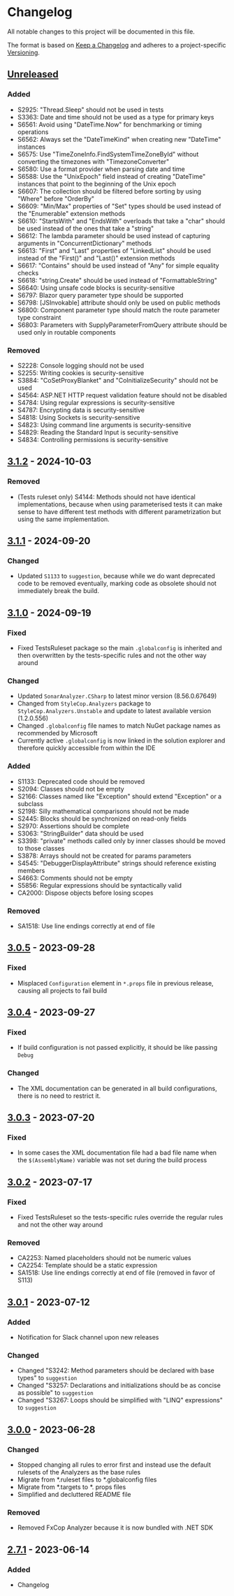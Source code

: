 # Changelog

All notable changes to this project will be documented in this file.

The format is based on [Keep a Changelog](https://keepachangelog.com/en/1.0.0/)
and adheres to a project-specific [Versioning](/README.md).

## [Unreleased]

### Added

- S2925: "Thread.Sleep" should not be used in tests
- S3363: Date and time should not be used as a type for primary keys
- S6561: Avoid using "DateTime.Now" for benchmarking or timing operations
- S6562: Always set the "DateTimeKind" when creating new "DateTime" instances
- S6575: Use "TimeZoneInfo.FindSystemTimeZoneById" without converting the timezones with "TimezoneConverter"
- S6580: Use a format provider when parsing date and time
- S6588: Use the "UnixEpoch" field instead of creating "DateTime" instances that point to the beginning of the Unix epoch
- S6607: The collection should be filtered before sorting by using "Where" before "OrderBy"
- S6609: "Min/Max" properties of "Set" types should be used instead of the "Enumerable" extension methods
- S6610: "StartsWith" and "EndsWith" overloads that take a "char" should be used instead of the ones that take a "string"
- S6612: The lambda parameter should be used instead of capturing arguments in "ConcurrentDictionary" methods
- S6613: "First" and "Last" properties of "LinkedList" should be used instead of the "First()" and "Last()" extension methods
- S6617: "Contains" should be used instead of "Any" for simple equality checks
- S6618: "string.Create" should be used instead of "FormattableString"
- S6640: Using unsafe code blocks is security-sensitive
- S6797: Blazor query parameter type should be supported
- S6798: [JSInvokable] attribute should only be used on public methods
- S6800: Component parameter type should match the route parameter type constraint
- S6803: Parameters with SupplyParameterFromQuery attribute should be used only in routable components

### Removed

- S2228: Console logging should not be used
- S2255: Writing cookies is security-sensitive
- S3884: "CoSetProxyBlanket" and "CoInitializeSecurity" should not be used
- S4564: ASP.NET HTTP request validation feature should not be disabled
- S4784: Using regular expressions is security-sensitive
- S4787: Encrypting data is security-sensitive
- S4818: Using Sockets is security-sensitive
- S4823: Using command line arguments is security-sensitive
- S4829: Reading the Standard Input is security-sensitive
- S4834: Controlling permissions is security-sensitive

## [3.1.2] - 2024-10-03

### Removed

- (Tests ruleset only) S4144: Methods should not have identical implementations, because when using parameterised tests it can make sense to have different test methods with different parametrization but using the same implementation.

## [3.1.1] - 2024-09-20

### Changed

- Updated `S1133` to `suggestion`, because while we do want deprecated code to be removed eventually, marking code as obsolete should not immediately break the build.

## [3.1.0] - 2024-09-19

### Fixed

- Fixed TestsRuleset package so the main `.globalconfig` is inherited and then overwritten by the tests-specific rules and not the other way around

### Changed

- Updated `SonarAnalyzer.CSharp` to latest minor version (8.56.0.67649)
- Changed from `StyleCop.Analyzers` package to `StyleCop.Analyzers.Unstable` and update to latest available version (1.2.0.556)
- Changed `.globalconfig` file names to match NuGet package names as recommended by Microsoft
- Currently active `.globalconfig` is now linked in the solution explorer and therefore quickly accessible from within the IDE

### Added

- S1133: Deprecated code should be removed
- S2094: Classes should not be empty
- S2166: Classes named like "Exception" should extend "Exception" or a subclass
- S2198: Silly mathematical comparisons should not be made
- S2445: Blocks should be synchronized on read-only fields
- S2970: Assertions should be complete
- S3063: "StringBuilder" data should be used
- S3398: "private" methods called only by inner classes should be moved to those classes
- S3878: Arrays should not be created for params parameters
- S4545: "DebuggerDisplayAttribute" strings should reference existing members
- S4663: Comments should not be empty
- S5856: Regular expressions should be syntactically valid
- CA2000: Dispose objects before losing scopes

### Removed

- SA1518: Use line endings correctly at end of file

## [3.0.5] - 2023-09-28

### Fixed

- Misplaced `Configuration` element in `*.props` file in previous release, causing all projects to fail build

## [3.0.4] - 2023-09-27

### Fixed

- If build configuration is not passed explicitly, it should be like passing `Debug`

### Changed

- The XML documentation can be generated in all build configurations, there is no need to restrict it.

## [3.0.3] - 2023-07-20

### Fixed

- In some cases the XML documentation file had a bad file name when the `$(AssemblyName)` variable was not set during the build process

## [3.0.2] - 2023-07-17

### Fixed

- Fixed TestsRuleset so the tests-specific rules override the regular rules and not the other way around

### Removed

- CA2253: Named placeholders should not be numeric values
- CA2254: Template should be a static expression
- SA1518: Use line endings correctly at end of file (removed in favor of S113)

## [3.0.1] - 2023-07-12

### Added

- Notification for Slack channel upon new releases

### Changed

- Changed "S3242: Method parameters should be declared with base types" to `suggestion`
- Changed "S3257: Declarations and initializations should be as concise as possible" to `suggestion`
- Changed "S3267: Loops should be simplified with "LINQ" expressions" to `suggestion`

## [3.0.0] - 2023-06-28

### Changed

- Stopped changing all rules to error first and instead use the default rulesets of the Analyzers as the base rules
- Migrate from \*.ruleset files to \*.globalconfig files
- Migrate from \*.targets to \*. props files
- Simplified and decluttered README file

### Removed

- Removed FxCop Analyzer because it is now bundled with .NET SDK

## [2.7.1] - 2023-06-14

### Added

- Changelog

[unreleased]: https://github.com/neolution-ch/Neolution.CodeAnalysis/compare/v3.1.2...HEAD
[3.1.0]: https://github.com/neolution-ch/Neolution.CodeAnalysis/compare/v3.0.5...v3.1.0
[3.0.5]: https://github.com/neolution-ch/Neolution.CodeAnalysis/compare/v3.0.4...v3.0.5
[3.0.4]: https://github.com/neolution-ch/Neolution.CodeAnalysis/compare/v3.0.3...v3.0.4
[3.0.3]: https://github.com/neolution-ch/Neolution.CodeAnalysis/compare/v3.0.2...v3.0.3
[3.0.2]: https://github.com/neolution-ch/Neolution.CodeAnalysis/compare/v3.0.1...v3.0.2
[3.0.1]: https://github.com/neolution-ch/Neolution.CodeAnalysis/compare/v3.0.0...v3.0.1
[3.0.0]: https://github.com/neolution-ch/Neolution.CodeAnalysis/compare/v2.7.1...v3.0.0
[2.7.1]: https://github.com/neolution-ch/Neolution.CodeAnalysis/compare/v2.7.0...v2.7.1
[3.1.2]: https://github.com/neolution-ch/Neolution.CodeAnalysis/compare/v3.1.1...v3.1.2
[3.1.1]: https://github.com/neolution-ch/Neolution.CodeAnalysis/compare/v3.1.1-alpha.0...v3.1.1
